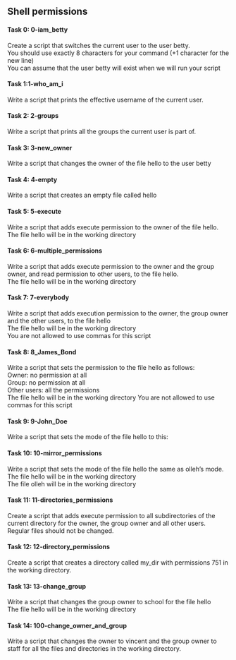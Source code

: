 <h2>Shell permissions</h2>

<h4>Task 0: 0-iam_betty</h4>
Create a script that switches the current user to the user betty.<br>
  You should use exactly 8 characters for your command (+1 character for the new line)<br>
  You can assume that the user betty will exist when we will run your script<br>
<h4>Task 1:1-who_am_i</h4> 
Write a script that prints the effective username of the current user.<br>
<h4>Task 2: 2-groups</h4> 
Write a script that prints all the groups the current user is part of.<br>
<h4>Task 3: 3-new_owner</h4>
Write a script that changes the owner of the file hello to the user betty<br>
<h4>Task 4: 4-empty</h4> 
Write a script that creates an empty file called hello<br>
<h4>Task 5: 5-execute</h4>
Write a script that adds execute permission to the owner of the file hello.<br>
   The file hello will be in the working directory <br>
<h4>Task 6: 6-multiple_permissions</h4>
Write a script that adds execute permission to the owner and the group owner, and read permission to other users, to the file hello.<br>
  The file hello will be in the working directory<br>
<h4>Task 7: 7-everybody</h4> 
Write a script that adds execution permission to the owner, the group owner and the other users, to the file hello<br>
  The file hello will be in the working directory<br>
  You are not allowed to use commas for this script
<h4>Task 8: 8_James_Bond</h4>
Write a script that sets the permission to the file hello as follows:<br>
Owner: no permission at all<br>
Group: no permission at all<br>
Other users: all the permissions<br>
The file hello will be in the working directory You are not allowed to use commas for this script
<h4>Task 9: 9-John_Doe</h4>
Write a script that sets the mode of the file hello to this:
<h4>Task 10: 10-mirror_permissions</h4>
Write a script that sets the mode of the file hello the same as olleh’s mode.<br>
The file hello will be in the working directory<br>
The file olleh will be in the working directory<br>
<h4>Task 11: 11-directories_permissions</h4>
Create a script that adds execute permission to all subdirectories of the current directory for the owner, the group owner and all other users. Regular files should not be changed.
<h4>Task 12: 12-directory_permissions</h4>
Create a script that creates a directory called my_dir with permissions 751 in the working directory.
<h4>Task 13: 13-change_group</h4>
Write a script that changes the group owner to school for the file hello <br>
The file hello will be in the working directory
<h4>Task 14: 100-change_owner_and_group</h4>
 Write a script that changes the owner to vincent and the group owner to staff for all the files and directories in the working directory.
 
